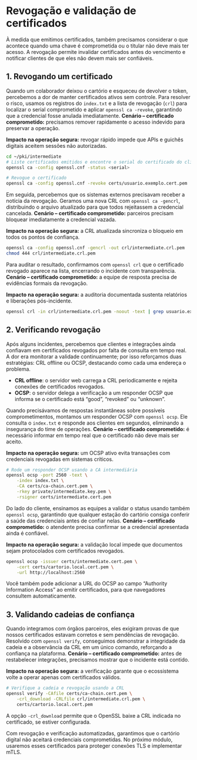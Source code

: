 # Revogação e validação de certificados

À medida que emitimos certificados, também precisamos considerar o que acontece quando uma chave é comprometida ou o titular não deve mais ter acesso. A revogação permite invalidar certificados antes do vencimento e notificar clientes de que eles não devem mais ser confiáveis.

## 1. Revogando um certificado

Quando um colaborador deixou o cartório e esqueceu de devolver o token, percebemos a dor de manter certificados ativos sem controle. Para resolver o risco, usamos os registros do `index.txt` e a lista de revogação (`crl`) para localizar o serial comprometido e aplicar `openssl ca -revoke`, garantindo que a credencial fosse anulada imediatamente. **Cenário – certificado comprometido:** precisamos remover rapidamente o acesso indevido para preservar a operação.

**Impacto na operação segura:** revogar rápido impede que APIs e guichês digitais aceitem sessões não autorizadas.

```bash
cd ~/pki/intermediate
# Liste certificados emitidos e encontre o serial do certificado do cliente
openssl ca -config openssl.cnf -status <serial>

# Revogue o certificado
openssl ca -config openssl.cnf -revoke certs/usuario.exemplo.cert.pem
```

Em seguida, percebemos que os sistemas externos precisavam receber a notícia da revogação. Geramos uma nova CRL com `openssl ca -gencrl`, distribuindo o arquivo atualizado para que todos rejeitassem a credencial cancelada. **Cenário – certificado comprometido:** parceiros precisam bloquear imediatamente a credencial vazada.

**Impacto na operação segura:** a CRL atualizada sincroniza o bloqueio em todos os pontos de confiança.

```bash
openssl ca -config openssl.cnf -gencrl -out crl/intermediate.crl.pem
chmod 444 crl/intermediate.crl.pem
```

Para auditar o resultado, confirmamos com `openssl crl` que o certificado revogado aparece na lista, encerrando o incidente com transparência. **Cenário – certificado comprometido:** a equipe de resposta precisa de evidências formais da revogação.

**Impacto na operação segura:** a auditoria documentada sustenta relatórios e liberações pós-incidente.

```bash
openssl crl -in crl/intermediate.crl.pem -noout -text | grep usuario.exemplo
```

## 2. Verificando revogação

Após alguns incidentes, percebemos que clientes e integrações ainda confiavam em certificados revogados por falta de consulta em tempo real. A dor era monitorar a validade continuamente; por isso reforçamos duas estratégias: CRL offline ou OCSP, destacando como cada uma endereça o problema.

- **CRL offline**: o servidor web carrega a CRL periodicamente e rejeita conexões de certificados revogados.
- **OCSP**: o servidor delega a verificação a um responder OCSP que informa se o certificado está “good”, “revoked” ou “unknown”.

Quando precisávamos de respostas instantâneas sobre possíveis comprometimentos, montamos um responder OCSP com `openssl ocsp`. Ele consulta o `index.txt` e responde aos clientes em segundos, eliminando a insegurança do time de operações. **Cenário – certificado comprometido:** é necessário informar em tempo real que o certificado não deve mais ser aceito.

**Impacto na operação segura:** um OCSP ativo evita transações com credenciais revogadas em sistemas críticos.

```bash
# Rode um responder OCSP usando a CA intermediária
openssl ocsp -port 2560 -text \
    -index index.txt \
    -CA certs/ca-chain.cert.pem \
    -rkey private/intermediate.key.pem \
    -rsigner certs/intermediate.cert.pem
```

Do lado do cliente, ensinamos as equipes a validar o status usando também `openssl ocsp`, garantindo que qualquer estação do cartório consiga conferir a saúde das credenciais antes de confiar nelas. **Cenário – certificado comprometido:** o atendente precisa confirmar se a credencial apresentada ainda é confiável.

**Impacto na operação segura:** a validação local impede que documentos sejam protocolados com certificados revogados.

```bash
openssl ocsp -issuer certs/intermediate.cert.pem \
    -cert certs/cartorio.local.cert.pem \
    -url http://localhost:2560
```

Você também pode adicionar a URL do OCSP ao campo “Authority Information Access” ao emitir certificados, para que navegadores consultem automaticamente.

## 3. Validando cadeias de confiança

Quando integramos com órgãos parceiros, eles exigiram provas de que nossos certificados estavam corretos e sem pendências de revogação. Resolvido com `openssl verify`, conseguimos demonstrar a integridade da cadeia e a observância da CRL em um único comando, reforçando a confiança na plataforma. **Cenário – certificado comprometido:** antes de restabelecer integrações, precisamos mostrar que o incidente está contido.

**Impacto na operação segura:** a verificação garante que o ecossistema volte a operar apenas com certificados válidos.

```bash
# Verifique a cadeia e revogação usando a CRL
openssl verify -CAfile certs/ca-chain.cert.pem \
    -crl_download -CRLfile crl/intermediate.crl.pem \
    certs/cartorio.local.cert.pem
```

A opção `-crl_download` permite que o OpenSSL baixe a CRL indicada no certificado, se estiver configurada.

Com revogação e verificação automatizadas, garantimos que o cartório digital não aceitará credenciais comprometidas. No próximo módulo, usaremos esses certificados para proteger conexões TLS e implementar mTLS.
